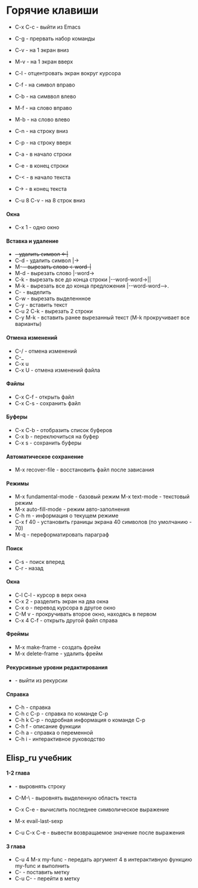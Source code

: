 # Горячие клавиши

* C-x C-c   - выйти из Emacs
* С-g       - прервать набор команды

* C-v       - на 1 экран вниз
* M-v       - на 1 экран вверх
* C-l       - отцентровать экран вокруг курсора

* C-f       - на символ вправо
* C-b       - на симввол влево
* M-f       - на слово вправо
* M-b       - на слово влево
* C-n       - на строку вниз
* C-p       - на строку вверх
* C-a       - в начало строки
* C-e       - в конец строки
* C-<       - в начало текста
* C->       - в конец текста
* C-u 8 C-v - на 8 строк вниз

#### Окна

* C-x 1     - одно окно

#### Вставка и удаление

* <Del>     - удалить символ                  <-|
* C-d       - удалить символ                    |->
* M-<Del>   - вырезать слово             <-word-|
* M-d       - вырезать слово                    |-word->
* C-k       - вырезать все до конца строки      |--word-word->||
* M-k       - вырезать все до конца предложения |--word-word-->.
* C-<Spc>   - выделить
* C-w       - вырезать выделеннное
* C-y       - вставить текст
* C-u 2 C-k - вырезать 2 строки
* C-y M-k   - вставить ранее вырезанный текст (M-k прокручивает все варианты)

#### Отмена изменений

* C-/       - отмена изменений
* C-_
* C-x u
* C-x U     - отмена изменений файла

#### Файлы

* C-x C-f     - открыть файл
* C-x C-s     - сохранить файл

#### Буферы

* C-x C-b    - отобразить список буферов
* C-x b      - переключиться на буфер
* C-x s      - сохранить буферы

#### Автоматическое сохранение

* M-x recover-file - восстановить файл после зависания

#### Режимы

* M-x fundamental-mode - базовый режим M-x text-mode - текстовый режим
* M-x auto-fill-mode   - режим авто-заполнения
* C-h m                - информация о текущем режиме
* C-x f 40             - установить границы экрана 40 символов (по умолчанию - 70)
* M-q                  - переформатировать параграф

#### Поиск

* C-s        - поиск вперед
* C-r        - назад

#### Окна

* C-l C-l    - курсор в верх окна
* C-x 2      - разделить экран на два окна
* C-x o      - перевод курсора в другое окно
* C-M v      - прокручивать второе окно, находясь в первом
* C-x 4 C-f  - открыть другой файл справа

#### Фреймы

* M-x make-frame   - создать фрейм
* M-x delete-frame - удалить фрейм

#### Рекурсивные уровни редактирования

* <Esc><Esc><Esc>  - выйти из рекурсии

#### Справка

* C-h        - справка
* C-h c C-p  - справка по команде C-p
* C-h k C-p  - подробная информация о команде C-p
* C-h f      - описание функции
* C-h a      - справка о переменной
* C-h i      - интерактивное руководство

## Elisp_ru учебник

#### 1-2 глава

* <Tab>         - выровнять строку
* C-M-\         - выровнять выделенную область текста

* C-x C-e       - вычислить последнее символическое выражение
* M-x evail-last-sexp
* C-u C-x C-e   - вывести возвращаемое значение после выражения

#### 3 глава

* C-u 4 M-x my-func  - передать аргумент 4 в интерактивную функцию my-func и выполнить
* C-<Spc>            - поставить метку
* C-u C-<Spc>        - перейти в метку